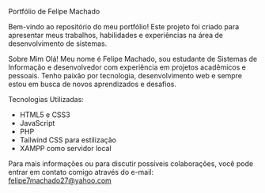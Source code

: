 Portfólio de Felipe Machado

Bem-vindo ao repositório do meu portfólio! Este projeto foi criado para apresentar meus trabalhos, habilidades e experiências na área de desenvolvimento de sistemas.

Sobre Mim
Olá! Meu nome é Felipe Machado, sou estudante de Sistemas de Informação e desenvolvedor com experiência em projetos acadêmicos e pessoais. Tenho paixão por tecnologia, desenvolvimento web e sempre estou em busca de novos aprendizados e desafios.

Tecnologias Utilizadas:

- HTML5 e CSS3
- JavaScript
- PHP
- Tailwind CSS para estilização
- XAMPP como servidor local

Para mais informações ou para discutir possíveis colaborações, você pode entrar em contato comigo através do e-mail: felipe7machado27@yahoo.com
